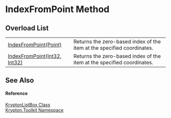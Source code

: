 # IndexFromPoint Method


## Overload List
<table>
<tr>
<td><a href="4cadd240-d410-9250-4f65-19cc0e041f7a.md">IndexFromPoint(Point)</a></td>
<td>Returns the zero-based index of the item at the specified coordinates.</td></tr>
<tr>
<td><a href="91e92c7c-01f0-754b-0105-0fd90bb3e6af.md">IndexFromPoint(Int32, Int32)</a></td>
<td>Returns the zero-based index of the item at the specified coordinates.</td></tr>
</table>

## See Also


#### Reference
<a href="34d189d7-24ac-ce5b-4fff-cda88ff9e2aa.md">KryptonListBox Class</a>  
<a href="79d2eac2-21f4-54ff-7552-b20c33c30600.md">Krypton.Toolkit Namespace</a>  
